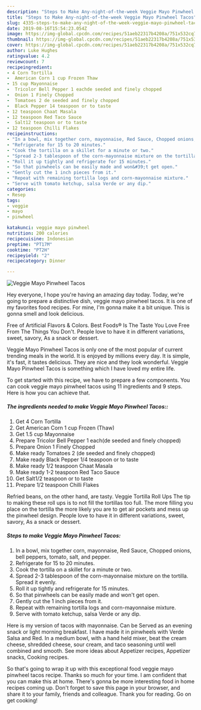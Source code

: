```yaml
---
description: "Steps to Make Any-night-of-the-week Veggie Mayo Pinwheel Tacos"
title: "Steps to Make Any-night-of-the-week Veggie Mayo Pinwheel Tacos"
slug: 4335-steps-to-make-any-night-of-the-week-veggie-mayo-pinwheel-tacos
date: 2019-08-16T15:54:23.054Z
image: https://img-global.cpcdn.com/recipes/51aeb22317b4208a/751x532cq70/veggie-mayo-pinwheel-tacos-recipe-main-photo.jpg
thumbnail: https://img-global.cpcdn.com/recipes/51aeb22317b4208a/751x532cq70/veggie-mayo-pinwheel-tacos-recipe-main-photo.jpg
cover: https://img-global.cpcdn.com/recipes/51aeb22317b4208a/751x532cq70/veggie-mayo-pinwheel-tacos-recipe-main-photo.jpg
author: Luke Hughes
ratingvalue: 4.2
reviewcount: 7
recipeingredient:
- 4 Corn Tortilla
-  American Corn 1 cup Frozen Thaw
- 15 cup Mayonnaise
-  Tricolor Bell Pepper 1 eachde seeded and finely chopped
-  Onion 1 Finely Chopped
-  Tomatoes 2 de seeded and finely chopped
-  Black Pepper 14 teaspoon or to taste
- 12 teaspoon Chaat Masala
- 12 teaspoon Red Taco Sauce
-  Salt12 teaspoon or to taste
- 12 teaspoon Chilli Flakes
recipeinstructions:
- "In a bowl, mix together corn, mayonnaise, Red Sauce, Chopped onions, bell peppers, tomato, salt, and pepper."
- "Refrigerate for 15 to 20 minutes."
- "Cook the tortilla on a skillet for a minute or two."
- "Spread 2-3 tablespoon of the corn-mayonnaise mixture on the tortilla. Spread it evenly."
- "Roll it up tightly and refrigerate for 15 minutes."
- "So that pinwheels can be easily made and won&#39;t get open."
- "Gently cut the 1 inch pieces from it."
- "Repeat with remaining tortilla logs and corn-mayonnaise mixture."
- "Serve with tomato ketchup, salsa Verde or any dip."
categories:
- Resep
tags:
- veggie
- mayo
- pinwheel

katakunci: veggie mayo pinwheel
nutrition: 200 calories
recipecuisine: Indonesian
preptime: "PT17M"
cooktime: "PT2H"
recipeyield: "2"
recipecategory: Dinner

---
```



![Veggie Mayo Pinwheel Tacos](https://img-global.cpcdn.com/recipes/51aeb22317b4208a/751x532cq70/veggie-mayo-pinwheel-tacos-recipe-main-photo.jpg)

Hey everyone, I hope you're having an amazing day today. Today, we're going to prepare a distinctive dish, veggie mayo pinwheel tacos. It is one of my favorites food recipes. For mine, I'm gonna make it a bit unique. This is gonna smell and look delicious.

Free of Artificial Flavors &amp; Colors. Best Foods® Is The Taste You Love Free From The Things You Don&#39;t. People love to have it in different variations, sweet, savory, As a snack or dessert.

Veggie Mayo Pinwheel Tacos is only one of the most popular of current trending meals in the world. It is enjoyed by millions every day. It is simple, it's fast, it tastes delicious. They are nice and they look wonderful. Veggie Mayo Pinwheel Tacos is something which I have loved my entire life.


To get started with this recipe, we have to prepare a few components. You can cook veggie mayo pinwheel tacos using 11 ingredients and 9 steps. Here is how you can achieve that.

##### The ingredients needed to make Veggie Mayo Pinwheel Tacos::

1. Get 4 Corn Tortilla
1. Get  American Corn 1 cup Frozen (Thaw)
1. Get 1.5 cup Mayonnaise
1. Prepare  Tricolor Bell Pepper 1 each(de seeded and finely chopped)
1. Prepare  Onion 1 Finely Chopped
1. Make ready  Tomatoes 2 (de seeded and finely chopped)
1. Make ready  Black Pepper 1/4 teaspoon or to taste
1. Make ready 1/2 teaspoon Chaat Masala
1. Make ready 1-2 teaspoon Red Taco Sauce
1. Get  Salt1/2 teaspoon or to taste
1. Prepare 1/2 teaspoon Chilli Flakes


Refried beans, on the other hand, are tasty. Veggie Tortilla Roll Ups The tip to making these roll ups is to not fill the tortillas too full. The more filling you place on the tortilla the more likely you are to get air pockets and mess up the pinwheel design. People love to have it in different variations, sweet, savory, As a snack or dessert. 

##### Steps to make Veggie Mayo Pinwheel Tacos:

1. In a bowl, mix together corn, mayonnaise, Red Sauce, Chopped onions, bell peppers, tomato, salt, and pepper.
1. Refrigerate for 15 to 20 minutes.
1. Cook the tortilla on a skillet for a minute or two.
1. Spread 2-3 tablespoon of the corn-mayonnaise mixture on the tortilla. Spread it evenly.
1. Roll it up tightly and refrigerate for 15 minutes.
1. So that pinwheels can be easily made and won&#39;t get open.
1. Gently cut the 1 inch pieces from it.
1. Repeat with remaining tortilla logs and corn-mayonnaise mixture.
1. Serve with tomato ketchup, salsa Verde or any dip.


Here is my version of tacos with mayonnaise. Can be Served as an evening snack or light morning breakfast. I have made it in pinwheels with Verde Salsa and Red. In a medium bowl, with a hand held mixer, beat the cream cheese, shredded cheese, sour cream, and taco seasoning until well combined and smooth. See more ideas about Appetizer recipes, Appetizer snacks, Cooking recipes. 

So that's going to wrap it up with this exceptional food veggie mayo pinwheel tacos recipe. Thanks so much for your time. I am confident that you can make this at home. There's gonna be more interesting food in home recipes coming up. Don't forget to save this page in your browser, and share it to your family, friends and colleague. Thank you for reading. Go on get cooking!
